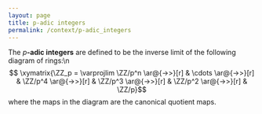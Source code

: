 ```yaml
---
layout: page
title: p-adic integers
permalink: /context/p-adic_integers
---
```

The $p$**-adic integers** are defined to be the inverse limit of the following diagram of rings:\n$$ \xymatrix{\ZZ_p = \varprojlim \ZZ/p^n  \ar@{->>}[r] &  \cdots \ar@{->>}[r] & \ZZ/p^4 \ar@{->>}[r] & \ZZ/p^3 \ar@{->>}[r] & \ZZ/p^2 \ar@{->>}[r] & \ZZ/p}$$ where the maps in the diagram are the canonical quotient maps.
